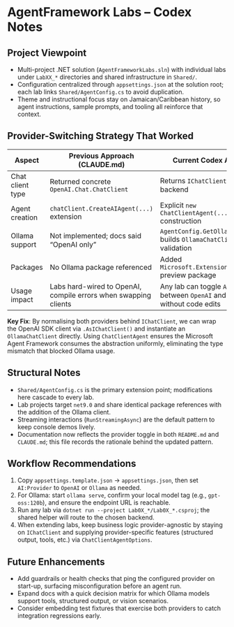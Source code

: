# AgentFramework Labs – Codex Notes

## Project Viewpoint

- Multi-project .NET solution (`AgentFrameworkLabs.sln`) with individual labs under `LabXX_*` directories and shared infrastructure in `Shared/`.
- Configuration centralized through `appsettings.json` at the solution root; each lab links `Shared/AgentConfig.cs` to avoid duplication.
- Theme and instructional focus stay on Jamaican/Caribbean history, so agent instructions, sample prompts, and tooling all reinforce that context.

## Provider-Switching Strategy That Worked

| Aspect | Previous Approach (CLAUDE.md) | Current Codex Approach |
|---|---|---|
| Chat client type | Returned concrete `OpenAI.Chat.ChatClient` | Returns `IChatClient` to abstract backend |
| Agent creation | `chatClient.CreateAIAgent(...)` extension | Explicit `new ChatClientAgent(...)` construction |
| Ollama support | Not implemented; docs said “OpenAI only” | `AgentConfig.GetOllamaChatClient` builds `OllamaChatClient` with validation |
| Packages | No Ollama package referenced | Added `Microsoft.Extensions.AI.Ollama` preview package |
| Usage impact | Labs hard-wired to OpenAI, compile errors when swapping clients | Any lab can toggle `AI:Provider` between `OpenAI` and `Ollama` without code edits |

**Key Fix**: By normalising both providers behind `IChatClient`, we can wrap the OpenAI SDK client via `.AsIChatClient()` and instantiate an `OllamaChatClient` directly. Using `ChatClientAgent` ensures the Microsoft Agent Framework consumes the abstraction uniformly, eliminating the type mismatch that blocked Ollama usage.

## Structural Notes

- `Shared/AgentConfig.cs` is the primary extension point; modifications here cascade to every lab.
- Lab projects target `net9.0` and share identical package references with the addition of the Ollama client.
- Streaming interactions (`RunStreamingAsync`) are the default pattern to keep console demos lively.
- Documentation now reflects the provider toggle in both `README.md` and `CLAUDE.md`; this file records the rationale behind the updated pattern.

## Workflow Recommendations

1. Copy `appsettings.template.json` → `appsettings.json`, then set `AI:Provider` to `OpenAI` or `Ollama` as needed.
2. For Ollama: start `ollama serve`, confirm your local model tag (e.g., `gpt-oss:120b`), and ensure the endpoint URL is reachable.
3. Run any lab via `dotnet run --project Lab0X_*/Lab0X_*.csproj`; the shared helper will route to the chosen backend.
4. When extending labs, keep business logic provider-agnostic by staying on `IChatClient` and supplying provider-specific features (structured output, tools, etc.) via `ChatClientAgentOptions`.

## Future Enhancements

- Add guardrails or health checks that ping the configured provider on start-up, surfacing misconfiguration before an agent run.
- Expand docs with a quick decision matrix for which Ollama models support tools, structured output, or vision scenarios.
- Consider embedding test fixtures that exercise both providers to catch integration regressions early.

